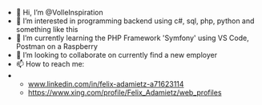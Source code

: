 - 👋 Hi, I’m @VolleInspiration
- 👀 I’m interested in programming backend using c#, sql, php, python and something like this
- 🌱 I’m currently learning the PHP Framework 'Symfony' using VS Code, Postman on a Raspberry
- 💞️ I’m looking to collaborate on currently find a new employer
- 📫 How to reach me:
- * www.linkedin.com/in/felix-adamietz-a71623114
  * https://www.xing.com/profile/Felix_Adamietz/web_profiles


<!---
VolleInspiration/VolleInspiration is a ✨ special ✨ repository because its `README.md` (this file) appears on your GitHub profile.
You can click the Preview link to take a look at your changes.
--->
